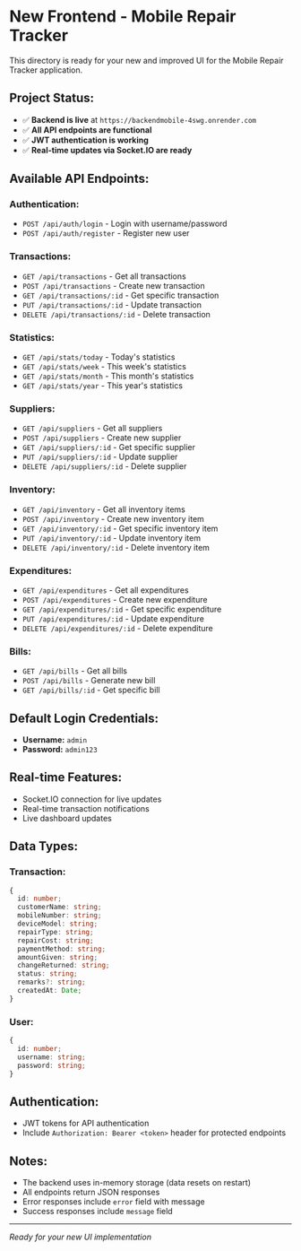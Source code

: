 # New Frontend - Mobile Repair Tracker

This directory is ready for your new and improved UI for the Mobile Repair Tracker application.

## Project Status:
- ✅ **Backend is live** at `https://backendmobile-4swg.onrender.com`
- ✅ **All API endpoints are functional**
- ✅ **JWT authentication is working**
- ✅ **Real-time updates via Socket.IO are ready**

## Available API Endpoints:

### Authentication:
- `POST /api/auth/login` - Login with username/password
- `POST /api/auth/register` - Register new user

### Transactions:
- `GET /api/transactions` - Get all transactions
- `POST /api/transactions` - Create new transaction
- `GET /api/transactions/:id` - Get specific transaction
- `PUT /api/transactions/:id` - Update transaction
- `DELETE /api/transactions/:id` - Delete transaction

### Statistics:
- `GET /api/stats/today` - Today's statistics
- `GET /api/stats/week` - This week's statistics
- `GET /api/stats/month` - This month's statistics
- `GET /api/stats/year` - This year's statistics

### Suppliers:
- `GET /api/suppliers` - Get all suppliers
- `POST /api/suppliers` - Create new supplier
- `GET /api/suppliers/:id` - Get specific supplier
- `PUT /api/suppliers/:id` - Update supplier
- `DELETE /api/suppliers/:id` - Delete supplier

### Inventory:
- `GET /api/inventory` - Get all inventory items
- `POST /api/inventory` - Create new inventory item
- `GET /api/inventory/:id` - Get specific inventory item
- `PUT /api/inventory/:id` - Update inventory item
- `DELETE /api/inventory/:id` - Delete inventory item

### Expenditures:
- `GET /api/expenditures` - Get all expenditures
- `POST /api/expenditures` - Create new expenditure
- `GET /api/expenditures/:id` - Get specific expenditure
- `PUT /api/expenditures/:id` - Update expenditure
- `DELETE /api/expenditures/:id` - Delete expenditure

### Bills:
- `GET /api/bills` - Get all bills
- `POST /api/bills` - Generate new bill
- `GET /api/bills/:id` - Get specific bill

## Default Login Credentials:
- **Username:** `admin`
- **Password:** `admin123`

## Real-time Features:
- Socket.IO connection for live updates
- Real-time transaction notifications
- Live dashboard updates

## Data Types:

### Transaction:
```typescript
{
  id: number;
  customerName: string;
  mobileNumber: string;
  deviceModel: string;
  repairType: string;
  repairCost: string;
  paymentMethod: string;
  amountGiven: string;
  changeReturned: string;
  status: string;
  remarks?: string;
  createdAt: Date;
}
```

### User:
```typescript
{
  id: number;
  username: string;
  password: string;
}
```

## Authentication:
- JWT tokens for API authentication
- Include `Authorization: Bearer <token>` header for protected endpoints

## Notes:
- The backend uses in-memory storage (data resets on restart)
- All endpoints return JSON responses
- Error responses include `error` field with message
- Success responses include `message` field

---
*Ready for your new UI implementation* 